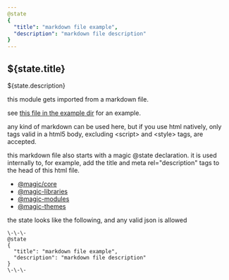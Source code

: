 ```yaml
---
@state
{
  "title": "markdown file example",
  "description": "markdown file description"
}
---
```


## ${state.title}

${state.description}

this module gets imported from a markdown file.

see [this file in the example dir](https://github.com/magic/core/blob/master/example/pages/modules/markdown.md) for an example.

any kind of markdown can be used here,
but if you use html natively,
only tags valid in a html5 body, excluding &lt;script&gt; and &lt;style&gt; tags, are accepted.

this markdown file also starts with a magic @state declaration.
it is used internally to, for example, add the title and meta rel="description" tags to the head of this html file.

* [@magic/core](https://magic.github.io)
* [@magic-libraries](https://magic-libraries.github.io)
* [@magic-modules](https://magic-modules.github.io)
* [@magic-themes](https://magic-themes.github.io)

the state looks like the following, and any valid json is allowed

```
\-\-\-
@state
{
  "title": "markdown file example",
  "description": "markdown file description"
}
\-\-\-
```
